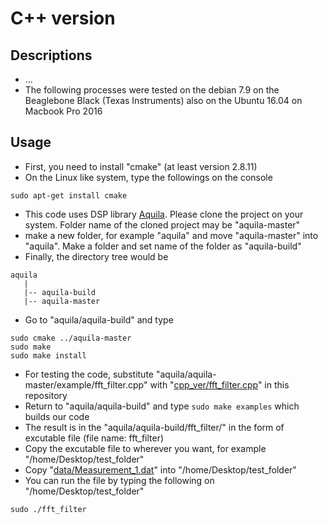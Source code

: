 # C++ version

## Descriptions
- ...
- The following processes were tested on the debian 7.9 on the Beaglebone Black (Texas Instruments) also on the Ubuntu 16.04 on Macbook Pro 2016

## Usage
- First, you need to install "cmake" (at least version 2.8.11)
- On the Linux like system, type the followings on the console

```
sudo apt-get install cmake
```

- This code uses DSP library [Aquila](https://github.com/zsiciarz/aquila). Please clone the project on your system. Folder name of the cloned project may be "aquila-master"
- make a new folder, for example "aquila" and move "aquila-master" into "aquila". Make a folder and set name of the folder as "aquila-build"
- Finally, the directory tree would be

```
aquila
   |
   |-- aquila-build
   |-- aquila-master
```

- Go to "aquila/aquila-build" and type

```
sudo cmake ../aquila-master
sudo make
sudo make install
```
- For testing the code, substitute "aquila/aquila-master/example/fft_filter.cpp" with "[cpp_ver/fft_filter.cpp](https://github.com/snuuwal/2016_robotx_acoustic_pinger_based_transit/blob/master/cpp_ver/fft_filter.cpp)" in this repository
- Return to "aquila/aquila-build" and type ```sudo make examples``` which builds our code
- The result is in the "aquila/aquila-build/fft_filter/" in the form of excutable file (file name: fft_filter)
- Copy the excutable file to wherever you want, for example "/home/Desktop/test_folder"
- Copy "[data/Measurement_1.dat](https://github.com/snuuwal/2016_robotx_acoustic_pinger_based_transit/blob/master/data/Measurement_1.dat)" into "/home/Desktop/test_folder"
- You can run the file by typing the following on "/home/Desktop/test_folder"
```
sudo ./fft_filter
```
